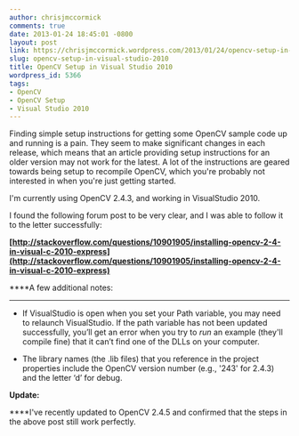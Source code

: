 ```yaml
---
author: chrisjmccormick
comments: true
date: 2013-01-24 18:45:01 -0800
layout: post
link: https://chrisjmccormick.wordpress.com/2013/01/24/opencv-setup-in-visual-studio-2010/
slug: opencv-setup-in-visual-studio-2010
title: OpenCV Setup in Visual Studio 2010
wordpress_id: 5366
tags:
- OpenCV
- OpenCV Setup
- Visual Studio 2010
---
```


Finding simple setup instructions for getting some OpenCV sample code up and running is a pain. They seem to make significant changes in each release, which means that an article providing setup instructions for an older version may not work for the latest. A lot of the instructions are geared towards being setup to recompile OpenCV, which you're probably not interested in when you're just getting started.

I'm currently using OpenCV 2.4.3, and working in VisualStudio 2010.

I found the following forum post to be very clear, and I was able to follow it to the letter successfully:

**[http://stackoverflow.com/questions/10901905/installing-opencv-2-4-in-visual-c-2010-express](http://stackoverflow.com/questions/10901905/installing-opencv-2-4-in-visual-c-2010-express)**

****A few additional notes:
****



	
  * If VisualStudio is open when you set your Path variable, you may need to relaunch VisualStudio. If the path variable has not been updated successfully, you’ll get an error when you try to _run_ an example (they'll compile fine) that it can’t find one of the DLLs on your computer.

	
  * The library names (the .lib files) that you reference in the project properties include the OpenCV version number (e.g., '243' for 2.4.3) and the letter ‘d’ for debug.


**Update:**

****I've recently updated to OpenCV 2.4.5 and confirmed that the steps in the above post still work perfectly.
